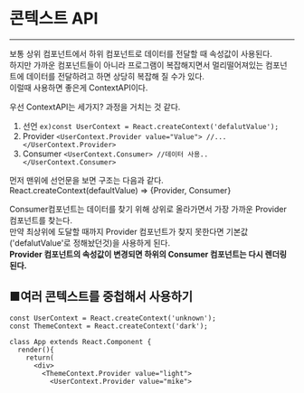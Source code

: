 # 콘텍스트 API
- - -
보통 상위 컴포넌트에서 하위 컴포넌트로 데이터를 전달할 때 속성값이 사용된다.   
하지만 가까운 컴포넌트들이 아니라 프로그램이 복잡해지면서 멀리떨어져있는 컴포넌트에 데이터를 전달하려고 하면 상당히 복잡해 질 수가 있다.   
이럴때 사용하면 좋은게 ContextAPI이다.    


우선 ContextAPI는 세가지? 과정을 거치는 것 같다.    
1.  선언 ```ex)const UserContext = React.createContext('defalutValue');```    
2.  Provider  ```<UserContext.Provider value="Value"> //... </UserContext.Provider>   ``` 
3.  Consumer  ```<UserContext.Consumer> //데이터 사용.. </UserContext.Consumer>   ```

먼저 맨위에 선언문을 보면 구조는 다음과 같다.   
React.createContext(defaultValue) => {Provider, Consumer} 

Consumer컴포넌트는 데이터를 찾기 위해 상위로 올라가면서 가장 가까운 Provider 컴포넌트를 찾는다.   
만약 최상위에 도달할 때까지 Provider 컴포넌트가 찾지 못한다면 기본값('defalutValue'로 정해놨던것)을 사용하게 된다.   
**Provider 컴포넌트의 속성값이 변경되면 하위의 Consumer 컴포넌트는 다시 렌더링 된다.**   


## ■여러 콘텍스트를 중첩해서 사용하기   
```
const UserContext = React.createContext('unknown');
const ThemeContext = React.createContext('dark');

class App extends React.Component {
  render(){
    return(
      <div>
        <ThemeContext.Provider value="light">
          <UserContext.Provider value="mike">
            <div>메뉴</div>
            <Profile /<
            <div>푸터</div>
          </UserContext.Provider>
        </ThemeContext.Provider>
      </div>
    );
  }
}

function Profile(){
  return(
    <div>
      <Greeting />
      {/* ... */}
    </div>
  );
}

function Greeting(){
  return(
    <ThemeContext.Consumer>
      {theme => (
        <UserContext.Consumer>
          {username => (
            <p style={{ color: theme === 'dark' ? 'gray' : 'green' }}>{`$username}님 안녕하세요`}</p>
        )}
        </UserContext.Consumer>
      )}
    </ThemeContext.Consumer>
  );
}
```  


## ■생명주기 메서드에서 contextType을 이용하여 사용하기   
```
const ThemeContext = React.createContext('dark');

class App extends React.Component {
  comonentDidMount(){
    const theme = this.context;
     // ...
   }
   //...
 }
 App.contextType = ThemeContext;
```  
이렇게 class에서 contextType을 지정해주고 사용할 수 있다.   
하지만! **이런식의 사용은 하나의 콘텍스트만 연결할 수 있다는 단점이 있다.**     


이 외에 고차 컨텍스트API 중첩, 하위컴포넌트에서 콘텍스트 데이터 수정이 있다.. 이는 실제 사용 사례가 생기면 추가하겠다.   


### ★ContextAPI 사용지 주의할 점

1.  불필요한 렌더링이 발생하는 경우   (잘 이해가 되지 않는다....)
```
const UserContext = React.createContext({ name : 'unknown' });

class App extends React.Component{
  // ...
  onChangeName = e => {
    const name = e.target.value;
    this.setState({ name });
  };
  render(){
    const {name} = this.state;
    return(
      <div>
        <UserContext.Provider value={( name })>     …①
          {/*...*/}
        </UserContext.Provider>
      </div>
    );
  }
}
```
① 콘텍스트 데이터로 객체를 전달하고 있다. 이처럼 작성하면 render 메서드가 호출될 때마다 새로운 객체가 생성된다.    
따라서 name이 변경되지 않아도 render메서드가 호출될때마다 하위의 Consumer 컴포넌트도 다시 렌더링 된다. 
    
콘텍스트 데이터 전체를 컴포넌트의 상탯값으로 관리하면서, 해결한 코드↓  
```
class App extends React.Component{
  state = {
    userContextValue: {
      name: 'unknown',
    },
  }
  onChangeName = e => {
    const name = e.target.value;
    this.setState({ userContextValue: {name} });
  };
  render(){
    const {userContextValue} = this.state;
    return(
      <div>
        <UserContext.Provider value={( userContextValue })>     
          {/*...*/}
        </UserContext.Provider>
      </div>
    );
  }
}
```

2.  Provider를 못찾는 경우   
COnsumer 컴포넌트와 Provider 컴포넌트를 적절한 위치에서 사용하지 않으면 데이터가 전달되지 않는다.
```
<UserContext.Provider value="A">
  {/* ... */}
</UserContext.Provider>
<Profile />
```
이 상황에서 Profile에서 사용된 Consumer는 Provider를 못찾고 기본 값을 사용하게 된다.(unknown)   
